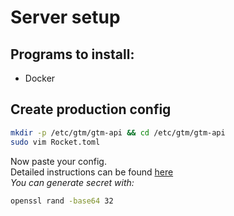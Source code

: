 # Server setup

## Programs to install:
- Docker

## Create production config
```bash
mkdir -p /etc/gtm/gtm-api && cd /etc/gtm/gtm-api
sudo vim Rocket.toml
```
Now paste your config.  
Detailed instructions can be found [here](https://rocket.rs/v0.4/guide/configuration/)  
_You can generate secret with:_
```bash
openssl rand -base64 32
```
